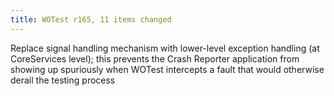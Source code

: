 ```yaml
---
title: WOTest r165, 11 items changed
---
```


Replace signal handling mechanism with lower-level exception handling (at CoreServices level); this prevents the Crash Reporter application from showing up spuriously when WOTest intercepts a fault that would otherwise derail the testing process
